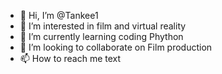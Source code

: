 - 👋 Hi, I’m @Tankee1
- 👀 I’m interested in film and virtual reality
- 🌱 I’m currently learning coding Phython
- 💞️ I’m looking to collaborate on Film production
- 📫 How to reach me text

<!---
Tankee1/Tankee1 is a ✨ special ✨ repository because its `README.md` (this file) appears on your GitHub profile.
You can click the Preview link to take a look at your changes.
--->
